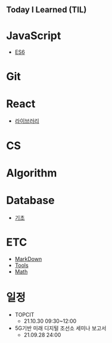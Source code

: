 ## Today I Learned (TIL)

# JavaScript
 - [ES6](./JavaScript/ES6.md)
# Git

# React
 - [라이브러리](./React/라이브러리.md)
# CS

# Algorithm

# Database
 - [기초](./Database/종류.md)
# ETC
 - [MarkDown](./ETC/MarkDown.md)
 - [Tools](./ETC/유용한-TooL.md)
 - [Math](./ETC/수학지식.md)

# 일정
 - TOPCIT
    - 21.10.30 09:30~12:00
 - 5G기반 미래 디지털 조선소 세미나 보고서
    - 21.09.28 24:00